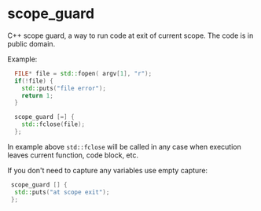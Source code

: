 # scope_guard
C++ scope guard, a way to run code at exit of current scope. The code is in public domain.

Example:

```c++
  FILE* file = std::fopen( argv[1], "r");
  if(!file) {
    std::puts("file error");
    return 1;
  }

  scope_guard [=] {
    std::fclose(file);
  };
```

In example above `std::fclose` will be called in any case when execution leaves current function, code block, etc.

If you don't need to capture any variables use empty capture:

```c++
 scope_guard [] {
  std::puts("at scope exit");
 };
```
